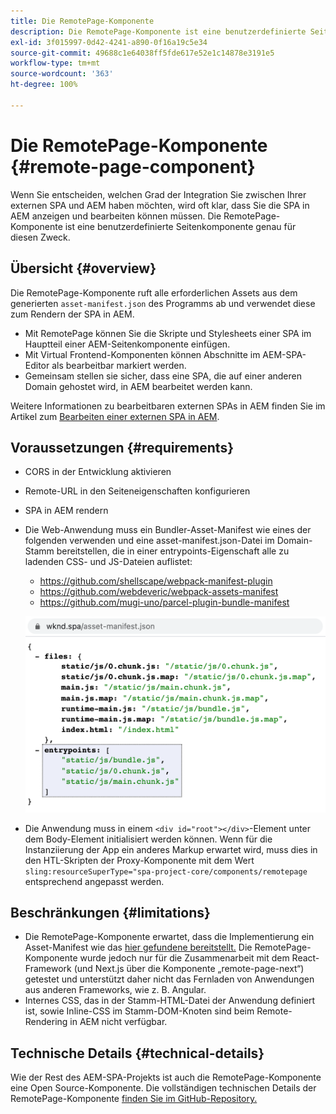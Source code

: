 ```yaml
---
title: Die RemotePage-Komponente
description: Die RemotePage-Komponente ist eine benutzerdefinierte Seitenkomponente zur Bearbeitung von Remote-React-SPAs in AEM.
exl-id: 3f015997-0d42-4241-a890-0f16a19c5e34
source-git-commit: 49688c1e64038ff5fde617e52e1c14878e3191e5
workflow-type: tm+mt
source-wordcount: '363'
ht-degree: 100%

---
```


# Die RemotePage-Komponente {#remote-page-component}

Wenn Sie entscheiden, welchen Grad der Integration Sie zwischen Ihrer externen SPA und AEM haben möchten, wird oft klar, dass Sie die SPA in AEM anzeigen und bearbeiten können müssen. Die RemotePage-Komponente ist eine benutzerdefinierte Seitenkomponente genau für diesen Zweck.

## Übersicht {#overview}

Die RemotePage-Komponente ruft alle erforderlichen Assets aus dem generierten `asset-manifest.json` des Programms ab und verwendet diese zum Rendern der SPA in AEM.

* Mit RemotePage können Sie die Skripte und Stylesheets einer SPA im Hauptteil einer AEM-Seitenkomponente einfügen.
* Mit Virtual Frontend-Komponenten können Abschnitte im AEM-SPA-Editor als bearbeitbar markiert werden.
* Gemeinsam stellen sie sicher, dass eine SPA, die auf einer anderen Domain gehostet wird, in AEM bearbeitet werden kann.

Weitere Informationen zu bearbeitbaren externen SPAs in AEM finden Sie im Artikel zum [Bearbeiten einer externen SPA in AEM](spa-edit-external.md).

## Voraussetzungen {#requirements}

* CORS in der Entwicklung aktivieren
* Remote-URL in den Seiteneigenschaften konfigurieren
* SPA in AEM rendern
* Die Web-Anwendung muss ein Bundler-Asset-Manifest wie eines der folgenden verwenden und eine asset-manifest.json-Datei im Domain-Stamm bereitstellen, die in einer entrypoints-Eigenschaft alle zu ladenden CSS- und JS-Dateien auflistet:
   * https://github.com/shellscape/webpack-manifest-plugin
   * https://github.com/webdeveric/webpack-assets-manifest
   * https://github.com/mugi-uno/parcel-plugin-bundle-manifest

  ![Einstiegspunkte](assets/asset-manifest-entrypoints.png)

* Die Anwendung muss in einem `<div id="root"></div>`-Element unter dem Body-Element initialisiert werden können. Wenn für die Instanziierung der App ein anderes Markup erwartet wird, muss dies in den HTL-Skripten der Proxy-Komponente mit dem Wert `sling:resourceSuperType="spa-project-core/components/remotepage` entsprechend angepasst werden.

## Beschränkungen {#limitations}

* Die RemotePage-Komponente erwartet, dass die Implementierung ein Asset-Manifest wie das [hier gefundene bereitstellt.](https://github.com/shellscape/webpack-manifest-plugin) Die RemotePage-Komponente wurde jedoch nur für die Zusammenarbeit mit dem React-Framework (und Next.js über die Komponente „remote-page-next“) getestet und unterstützt daher nicht das Fernladen von Anwendungen aus anderen Frameworks, wie z. B. Angular.
* Internes CSS, das in der Stamm-HTML-Datei der Anwendung definiert ist, sowie Inline-CSS im Stamm-DOM-Knoten sind beim Remote-Rendering in AEM nicht verfügbar.

## Technische Details {#technical-details}

Wie der Rest des AEM-SPA-Projekts ist auch die RemotePage-Komponente eine Open Source-Komponente. Die vollständigen technischen Details der RemotePage-Komponente [finden Sie im GitHub-Repository.](https://github.com/adobe/aem-spa-project-core/tree/master/ui.apps/src/main/content/jcr_root/apps/spa-project-core/components/remotepage)
